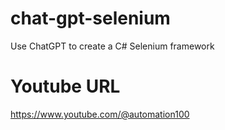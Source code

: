 # chat-gpt-selenium
Use ChatGPT to create a C# Selenium framework

# Youtube URL
https://www.youtube.com/@automation100